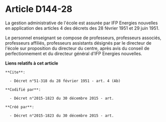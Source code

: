 # Article D144-28

La gestion administrative de l'école est assurée par IFP Energies nouvelles en application des articles 4 des décrets des 28
février 1951 et 29 juin 1951.

Le personnel enseignant se compose de professeurs, professeurs associés, professeurs affiliés, professeurs assistants
désignés par le directeur de l'école sur proposition du directeur du centre, après avis du conseil de perfectionnement et du
directeur général d'IFP Energies nouvelles.

**Liens relatifs à cet article**

	**Cite**:

	  - Décret n°51-318 du 28 février 1951 - art. 4 (Ab)

	**Codifié par**:

	  - Décret n°2015-1823 du 30 décembre 2015 - art.

	**Créé par**:

	  - Décret n°2015-1823 du 30 décembre 2015 - art.
